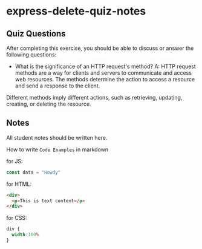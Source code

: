 # express-delete-quiz-notes

## Quiz Questions

After completing this exercise, you should be able to discuss or answer the following questions:

- What is the significance of an HTTP request's method?
A: HTTP request methods are a way for clients and servers to communicate and access web resources. The methods determine the action to access a resource and send a response to the client.

Different methods imply different actions, such as retrieving, updating, creating, or deleting the resource.

## Notes

All student notes should be written here.


How to write `Code Examples` in markdown

for JS:
```javascript
const data = "Howdy"
```

for HTML:
```html
<div>
  <p>This is text content</p>
</div>
```

for CSS:
```css
div {
  width:100%
}
```
